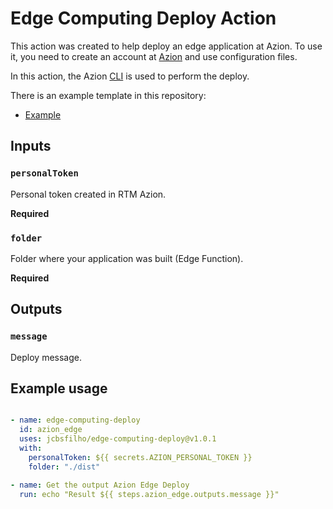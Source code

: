 # Edge Computing Deploy Action

This action was created to help deploy an edge application at Azion.
To use it, you need to create an account at [Azion](https://manager.azion.com/signup/) and use configuration files.

In this action, the Azion [CLI](https://www.azion.com/en/documentation/products/cli/overview/) is used to perform the deploy.

There is an example template in this repository:
  - [Example](https://github.com/jcbsfilho/azion-sample-application)

## Inputs

### `personalToken`

Personal token created in RTM Azion.

**Required**

### `folder`

Folder where your application was built (Edge Function).

**Required**

## Outputs

### `message`

Deploy message.

## Example usage

```yml

- name: edge-computing-deploy
  id: azion_edge
  uses: jcbsfilho/edge-computing-deploy@v1.0.1
  with:
    personalToken: ${{ secrets.AZION_PERSONAL_TOKEN }}
    folder: "./dist"

- name: Get the output Azion Edge Deploy
  run: echo "Result ${{ steps.azion_edge.outputs.message }}"

```  
